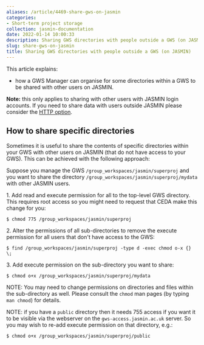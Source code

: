 ```yaml
---
aliases: /article/4469-share-gws-on-jasmin
categories:
- Short-term project storage
collection: jasmin-documentation
date: 2022-01-14 10:00:33
description: Sharing GWS directories with people outside a GWS (on JASMIN)
slug: share-gws-on-jasmin
title: Sharing GWS directories with people outside a GWS (on JASMIN)
---
```


This article explains:

  * how a GWS Manager can organise for some directories within a GWS to be shared with other users on JASMIN.

**Note:** this only applies to sharing with other users with JASMIN login
accounts. If you need to share data with users outside JASMIN please consider
the [HTTP option](share-gws-data-via-http).

## How to share specific directories

Sometimes it is useful to share the contents of specific directories within
your GWS with other users on JASMIN (that do not have access to your GWS).
This can be achieved with the following approach:

Suppose you manage the GWS `/group_workspaces/jasmin/superproj` and you want
to share the directory `/group_workspaces/jasmin/superproj/mydata` with other
JASMIN users.

1\. Add read and execute permission for all to the top-level GWS directory.
This requires root access so you might need to request that CEDA make this
change for you:

`$ chmod 775 /group_workspaces/jasmin/superproj`

2\. Alter the permissions of all sub-directories to remove the execute
permission for all users that don't have access to the GWS:

`$ find /group_workspaces/jasmin/superproj -type d -exec chmod o-x {} \;`

3\. Add execute permission on the sub-directory you want to share:

`$ chmod o+x /group_workspaces/jasmin/superproj/mydata`

NOTE: You may need to change permissions on directories and files within the
sub-directory as well. Please consult the `chmod` man pages (by typing `man
chmod`) for details.

NOTE: if you have a `public` directory then it needs 755 access if you want it
to be visible via the webserver on the `gws-access.jasmin.ac.uk` server. So
you may wish to re-add execute permission on that directory, e.g.:

`$ chmod o+x /group_workspaces/jasmin/superproj/public`


